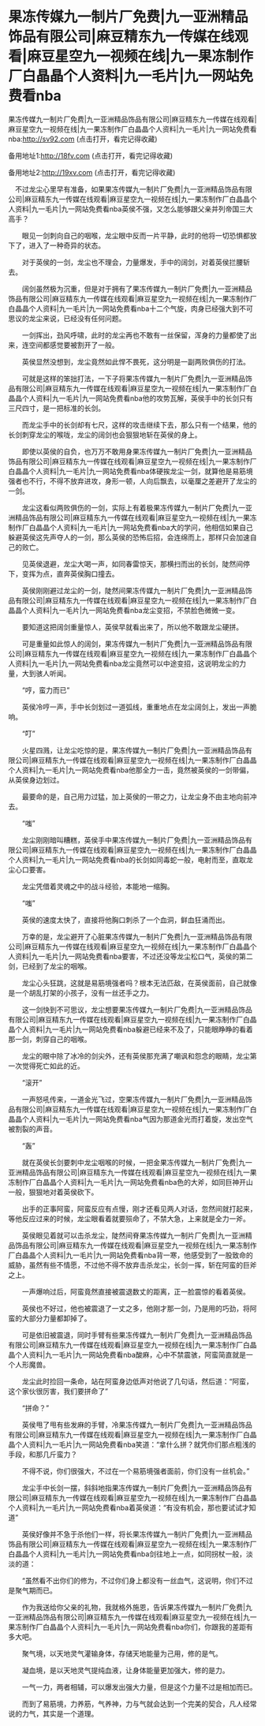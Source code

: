 # 果冻传媒九一制片厂免费|九一亚洲精品饰品有限公司|麻豆精东九一传媒在线观看|麻豆星空九一视频在线|九一果冻制作厂白晶晶个人资料|九一毛片|九一网站免费看nba


果冻传媒九一制片厂免费|九一亚洲精品饰品有限公司|麻豆精东九一传媒在线观看|麻豆星空九一视频在线|九一果冻制作厂白晶晶个人资料|九一毛片|九一网站免费看nba:http://sv92.com (点击打开，看完记得收藏)

备用地址1:http://18fv.com (点击打开，看完记得收藏)

备用地址2:http://19xv.com (点击打开，看完记得收藏)







　不过龙尘心里早有准备，如果果冻传媒九一制片厂免费|九一亚洲精品饰品有限公司|麻豆精东九一传媒在线观看|麻豆星空九一视频在线|九一果冻制作厂白晶晶个人资料|九一毛片|九一网站免费看nba英侯不强，又怎么能够跟父亲并列帝国三大高手？

　　眼见一剑刺向自己的咽喉，龙尘眼中反而一片平静，此时的他将一切恐惧都放下了，进入了一种奇异的状态。

　　对于英侯的一剑，龙尘也不理会，力量爆发，手中的阔剑，对着英侯拦腰斩去。

　　阔剑虽然极为沉重，但是对于拥有了果冻传媒九一制片厂免费|九一亚洲精品饰品有限公司|麻豆精东九一传媒在线观看|麻豆星空九一视频在线|九一果冻制作厂白晶晶个人资料|九一毛片|九一网站免费看nba十二个气旋，肉身已经强大到不可思议的龙尘来说，已经没有任何问题。

　　一剑挥出，劲风呼啸，此时的龙尘再也不敢有一丝保留，浑身的力量都使了出来，连空间都感觉要被割开了一般。

　　英侯显然没想到，龙尘竟然如此悍不畏死，这分明是一副两败俱伤的打法。

　　可就是这样的笨拙打法，一下子将果冻传媒九一制片厂免费|九一亚洲精品饰品有限公司|麻豆精东九一传媒在线观看|麻豆星空九一视频在线|九一果冻制作厂白晶晶个人资料|九一毛片|九一网站免费看nba他的攻势瓦解，英侯手中的长剑只有三尺四寸，是一把标准的长剑。

　　而龙尘手中的长剑却有七尺，这样的攻击继续下去，那么只有一个结果，他的长剑刺穿龙尘的喉咙，龙尘的阔剑也会狠狠地斩在英侯的身上。

　　即使以英侯的自负，也万万不敢用身果冻传媒九一制片厂免费|九一亚洲精品饰品有限公司|麻豆精东九一传媒在线观看|麻豆星空九一视频在线|九一果冻制作厂白晶晶个人资料|九一毛片|九一网站免费看nba体硬挨龙尘一剑，就算他是易筋境强者也不行，不得不放弃进攻，身形一顿，人向后飘去，以毫厘之差避开了龙尘的一剑。

　　龙尘这看似两败俱伤的一剑，实际上有着极果冻传媒九一制片厂免费|九一亚洲精品饰品有限公司|麻豆精东九一传媒在线观看|麻豆星空九一视频在线|九一果冻制作厂白晶晶个人资料|九一毛片|九一网站免费看nba大的学问，他相信如果自己躲避英侯这先声夺人的一剑，那么英侯的恐怖后招，会连绵而上，那样只会加速自己的败亡。

　　见英侯退避，龙尘大喝一声，如同春雷惊天，那横扫而出的长剑，陡然间停下，变挥为点，直奔英侯胸口撞去。

　　英侯刚刚避过龙尘的一剑，陡然间果冻传媒九一制片厂免费|九一亚洲精品饰品有限公司|麻豆精东九一传媒在线观看|麻豆星空九一视频在线|九一果冻制作厂白晶晶个人资料|九一毛片|九一网站免费看nba龙尘变招，不禁脸色微微一变。

　　要知道这把阔剑重量惊人，英侯早就看出来了，所以他不敢跟龙尘硬拼。

　　可是重量如此惊人的阔剑，果冻传媒九一制片厂免费|九一亚洲精品饰品有限公司|麻豆精东九一传媒在线观看|麻豆星空九一视频在线|九一果冻制作厂白晶晶个人资料|九一毛片|九一网站免费看nba龙尘竟然可以中途变招，这说明龙尘的力量，大到骇人听闻。

　　“哼，蛮力而已”

　　英侯冷哼一声，手中长剑划过一道弧线，重重地点在龙尘阔剑上，发出一声脆响。

　　“叮”

　　火星四溅，让龙尘吃惊的是，果冻传媒九一制片厂免费|九一亚洲精品饰品有限公司|麻豆精东九一传媒在线观看|麻豆星空九一视频在线|九一果冻制作厂白晶晶个人资料|九一毛片|九一网站免费看nba他那全力一击，竟然被英侯的一剑带偏，从英侯身边划过。

　　最要命的是，自己用力过猛，加上英侯的一带之力，让龙尘身不由主地向前冲去。

　　“嗤”

　　龙尘刚刚暗叫糟糕，英侯手中果冻传媒九一制片厂免费|九一亚洲精品饰品有限公司|麻豆精东九一传媒在线观看|麻豆星空九一视频在线|九一果冻制作厂白晶晶个人资料|九一毛片|九一网站免费看nba的长剑如同毒蛇一般，电射而至，直取龙尘心口要害。

　　龙尘凭借着灵魂之中的战斗经验，本能地一缩胸。

　　“嗤”

　　英侯的速度太快了，直接将他胸口刺杀了一个血洞，鲜血狂涌而出。

　　万幸的是，龙尘避开了心脏果冻传媒九一制片厂免费|九一亚洲精品饰品有限公司|麻豆精东九一传媒在线观看|麻豆星空九一视频在线|九一果冻制作厂白晶晶个人资料|九一毛片|九一网站免费看nba要害，不过还没等龙尘松口气，英侯的第二剑，已经到了龙尘的咽喉。

　　龙尘心头狂跳，这就是易筋境强者吗？根本无法匹敌，在英侯面前，自己就像是一个胡乱打架的小孩子，没有一丝还手之力。

　　这一剑快到不可思议，龙尘想要果冻传媒九一制片厂免费|九一亚洲精品饰品有限公司|麻豆精东九一传媒在线观看|麻豆星空九一视频在线|九一果冻制作厂白晶晶个人资料|九一毛片|九一网站免费看nba躲避已经来不及了，只能眼睁睁的看着那一剑，刺穿自己的咽喉。

　　龙尘的眼中除了冰冷的剑尖外，还有英侯那充满了嘲讽和怨念的眼睛，龙尘第一次觉得死亡如此的近。

　　“滚开”

　　一声怒吼传来，一道金光飞过，空果冻传媒九一制片厂免费|九一亚洲精品饰品有限公司|麻豆精东九一传媒在线观看|麻豆星空九一视频在线|九一果冻制作厂白晶晶个人资料|九一毛片|九一网站免费看nba气因为那道金光而打着旋，发出空气被割裂的声音。

　　“轰”

　　就在英侯长剑要刺中龙尘咽喉的时候，一把金果冻传媒九一制片厂免费|九一亚洲精品饰品有限公司|麻豆精东九一传媒在线观看|麻豆星空九一视频在线|九一果冻制作厂白晶晶个人资料|九一毛片|九一网站免费看nba色的大斧，如同巨神开山一般，狠狠地对着英侯砍下。

　　出手的正事阿蛮，阿蛮反应有点慢，刚才还看见两人对话，忽然间就打起来，等他反应过来的时候，龙尘眼看着就要殒命了，不禁大急，上来就是全力一斧。

　　英侯眼见着就可以击杀龙尘，陡然间脊果冻传媒九一制片厂免费|九一亚洲精品饰品有限公司|麻豆精东九一传媒在线观看|麻豆星空九一视频在线|九一果冻制作厂白晶晶个人资料|九一毛片|九一网站免费看nba背一寒，他感受到了一股致命的威胁，虽然有些不情愿，不过他不得不放弃击杀龙尘，长剑一挥，斩在阿蛮的巨斧之上。

　　一声爆响过后，阿蛮竟然直接被震退数丈的距离，正一脸震惊的看着英侯。

　　英侯也不好过，他也被震退了一丈之多，他刚才那一剑，乃是用的巧劲，将阿蛮的大部分力量都卸掉了。

　　可是依旧被震退，同时手臂有些果冻传媒九一制片厂免费|九一亚洲精品饰品有限公司|麻豆精东九一传媒在线观看|麻豆星空九一视频在线|九一果冻制作厂白晶晶个人资料|九一毛片|九一网站免费看nba酸麻，心中不禁震骇，阿蛮简直就是一个人形魔兽。

　　龙尘此时捡回一条命，站在阿蛮身边低声对他说了几句话，然后道：“阿蛮，这个家伙很厉害，我们要拼命了”

　　“拼命？”

　　英侯甩了甩有些发麻的手臂，冷果冻传媒九一制片厂免费|九一亚洲精品饰品有限公司|麻豆精东九一传媒在线观看|麻豆星空九一视频在线|九一果冻制作厂白晶晶个人资料|九一毛片|九一网站免费看nba笑道：“拿什么拼？就凭你们那点粗浅的手段，和那几斤蛮力？

　　不得不说，你们很强大，不过在一个易筋境强者面前，你们没有一丝机会。”

　　龙尘手中长剑一摆，斜斜地指果冻传媒九一制片厂免费|九一亚洲精品饰品有限公司|麻豆精东九一传媒在线观看|麻豆星空九一视频在线|九一果冻制作厂白晶晶个人资料|九一毛片|九一网站免费看nba着英侯道：“有没有机会，那也要试试才知道”

　　英侯好像并不急于杀他们一样，将长果冻传媒九一制片厂免费|九一亚洲精品饰品有限公司|麻豆精东九一传媒在线观看|麻豆星空九一视频在线|九一果冻制作厂白晶晶个人资料|九一毛片|九一网站免费看nba剑往地上一点，如同拐杖一般，淡淡的道：

　　“虽然看不出你们的修为，不过你们身上都没有一丝血气，这说明，你们不过是聚气期而已。

　　作为我送给你父亲的礼物，我就格外施恩，告诉果冻传媒九一制片厂免费|九一亚洲精品饰品有限公司|麻豆精东九一传媒在线观看|麻豆星空九一视频在线|九一果冻制作厂白晶晶个人资料|九一毛片|九一网站免费看nba你们，你跟我的差距有多大吧。

　　聚气境，以天地灵气灌输身体，存储天地能量为己用，修的是气。

　　凝血境，是以天地灵气提纯血液，让身体能量更加强大，修的是力。

　　一气一力，两者相辅，可以爆发出强大力量，但是这个力量不过是相加而已。

　　而到了易筋境，力养筋，气养神，力与气就会达到一个完美的契合，凡人经常说的力气，其实是一个道理。
